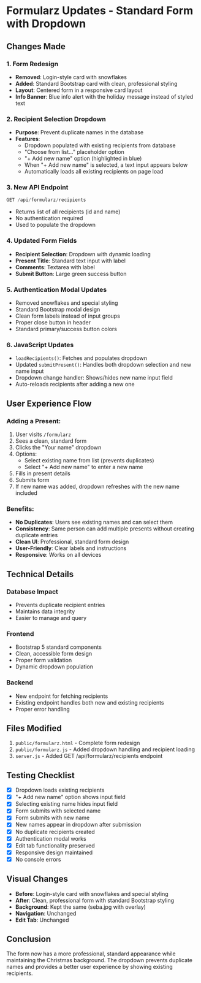 # Formularz Updates - Standard Form with Dropdown

## Changes Made

### 1. Form Redesign
- **Removed**: Login-style card with snowflakes
- **Added**: Standard Bootstrap card with clean, professional styling
- **Layout**: Centered form in a responsive card layout
- **Info Banner**: Blue info alert with the holiday message instead of styled text

### 2. Recipient Selection Dropdown
- **Purpose**: Prevent duplicate names in the database
- **Features**:
  - Dropdown populated with existing recipients from database
  - "Choose from list..." placeholder option
  - "+ Add new name" option (highlighted in blue)
  - When "+ Add new name" is selected, a text input appears below
  - Automatically loads all existing recipients on page load

### 3. New API Endpoint
```javascript
GET /api/formularz/recipients
```
- Returns list of all recipients (id and name)
- No authentication required
- Used to populate the dropdown

### 4. Updated Form Fields
- **Recipient Selection**: Dropdown with dynamic loading
- **Present Title**: Standard text input with label
- **Comments**: Textarea with label
- **Submit Button**: Large green success button

### 5. Authentication Modal Updates
- Removed snowflakes and special styling
- Standard Bootstrap modal design
- Clean form labels instead of input groups
- Proper close button in header
- Standard primary/success button colors

### 6. JavaScript Updates
- `loadRecipients()`: Fetches and populates dropdown
- Updated `submitPresent()`: Handles both dropdown selection and new name input
- Dropdown change handler: Shows/hides new name input field
- Auto-reloads recipients after adding a new one

## User Experience Flow

### Adding a Present:
1. User visits `/formularz`
2. Sees a clean, standard form
3. Clicks the "Your name" dropdown
4. Options:
   - Select existing name from list (prevents duplicates)
   - Select "+ Add new name" to enter a new name
5. Fills in present details
6. Submits form
7. If new name was added, dropdown refreshes with the new name included

### Benefits:
- **No Duplicates**: Users see existing names and can select them
- **Consistency**: Same person can add multiple presents without creating duplicate entries
- **Clean UI**: Professional, standard form design
- **User-Friendly**: Clear labels and instructions
- **Responsive**: Works on all devices

## Technical Details

### Database Impact
- Prevents duplicate recipient entries
- Maintains data integrity
- Easier to manage and query

### Frontend
- Bootstrap 5 standard components
- Clean, accessible form design
- Proper form validation
- Dynamic dropdown population

### Backend
- New endpoint for fetching recipients
- Existing endpoint handles both new and existing recipients
- Proper error handling

## Files Modified
1. `public/formularz.html` - Complete form redesign
2. `public/formularz.js` - Added dropdown handling and recipient loading
3. `server.js` - Added GET /api/formularz/recipients endpoint

## Testing Checklist
- [x] Dropdown loads existing recipients
- [x] "+ Add new name" option shows input field
- [x] Selecting existing name hides input field
- [x] Form submits with selected name
- [x] Form submits with new name
- [x] New names appear in dropdown after submission
- [x] No duplicate recipients created
- [x] Authentication modal works
- [x] Edit tab functionality preserved
- [x] Responsive design maintained
- [x] No console errors

## Visual Changes
- **Before**: Login-style card with snowflakes and special styling
- **After**: Clean, professional form with standard Bootstrap styling
- **Background**: Kept the same (seba.jpg with overlay)
- **Navigation**: Unchanged
- **Edit Tab**: Unchanged

## Conclusion
The form now has a more professional, standard appearance while maintaining the Christmas background. The dropdown prevents duplicate names and provides a better user experience by showing existing recipients.
